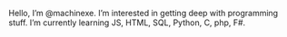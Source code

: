 Hello, I’m @machinexe.
I’m interested in getting deep with programming stuff.
I’m currently learning JS, HTML, SQL, Python, C, php, F#.

<!---
machinexe/machinexe is a ✨ special ✨ repository because its `README.md` (this file) appears on your GitHub profile.
You can click the Preview link to take a look at your changes.
--->
